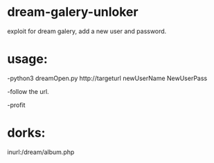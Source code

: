 # dream-galery-unloker
exploit for dream galery, add a new user and password.

# usage:

-python3 dreamOpen.py http://targeturl newUserName NewUserPass

-follow the url.

-profit

# dorks:
inurl:/dream/album.php
